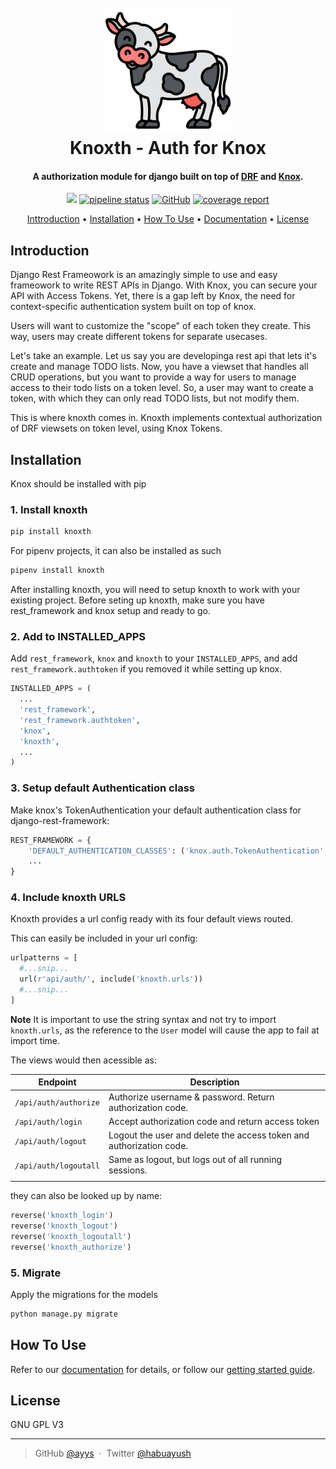 <h1 align="center">
  <br>
  <img src="images/logo.svg" width="200" />
  <br>
  Knoxth - Auth for Knox
  <br>
</h1>

<h4 align="center">A authorization module for django built on top of <a href="django-rest-framework.org/" target="_blank">DRF</a> and <a href="https://james1345.github.io/django-rest-knox/" target="_blank">Knox</a>.</h4>

<p align="center">
  <a href="https://saythanks.io/to/ayushjha@pm.me"><img src="https://img.shields.io/badge/Say%20Thanks-!-1EAEDB.svg"/></a>
 <a href="https://gitlab.com/ayys/knoxth/-/commits/master"><img alt="pipeline status" src="https://gitlab.com/ayys/knoxth/badges/master/pipeline.svg" /></a>
   <a href="https://github.com/ayys/knoxth/blob/master/LICENSE"><img alt="GitHub" src="https://img.shields.io/github/license/ayys/knoxth"></a>
 <a href="https://gitlab.com/ayys/knoxth/-/commits/master"><img alt="coverage report" src="https://gitlab.com/ayys/knoxth/badges/master/coverage.svg" /></a>
</p>

<p align="center">
<a href="#introduction">Inttroduction</a> •
  <a href="#installation">Installation</a> •
  <a href="https://ayys.gitlab.io/knoxth/getting-started/">How To Use</a> •
  <a href="https://ayys.gitlab.io/knoxth/">Documentation</a> •
  <a href="#license">License</a>
</p>

## Introduction

Django Rest Frameowork is an amazingly simple to use and easy
frameowork to write REST APIs in Django. With Knox, you can secure
your API with Access Tokens. Yet, there is a gap left by Knox, the
need for context-specific authentication system built on top of knox.

Users will want to customize the "scope" of each token they
create. This way, users may create different tokens for separate
usecases.

Let's take an example. Let us say you are developinga rest api that
lets it's create and manage TODO lists. Now, you have a viewset that
handles all CRUD operations, but you want to provide a way for users
to manage access to their todo lists on a token level. So, a user may
want to create a token, with which they can only read TODO lists, but
not modify them.

This is where knoxth comes in. Knoxth implements contextual
authorization of DRF viewsets on token level, using Knox Tokens.

## Installation

Knox should be installed with pip


### 1. Install knoxth
```bash
pip install knoxth
```

For pipenv projects, it can also be installed as such
```bash
pipenv install knoxth
```


After installing knoxth, you will need to setup knoxth to work with your existing project.
Before seting up knoxth, make sure you have rest_framework and knox setup and ready to go.

### 2. Add to INSTALLED_APPS

Add `rest_framework`, `knox` and `knoxth` to your `INSTALLED_APPS`, and add
`rest_framework.authtoken` if you removed it while setting up knox.

```python
INSTALLED_APPS = (
  ...
  'rest_framework',
  'rest_framework.authtoken',
  'knox',
  'knoxth',
  ...
)
```

### 3. Setup default Authentication class

Make knox's TokenAuthentication your default authentication class
for django-rest-framework:

```python
REST_FRAMEWORK = {
    'DEFAULT_AUTHENTICATION_CLASSES': ('knox.auth.TokenAuthentication',),
    ...
}
```

### 4. Include knoxth URLS
Knoxth provides a url config ready with its four default views routed.

This can easily be included in your url config:

```python
urlpatterns = [
  #...snip...
  url(r'api/auth/', include('knoxth.urls'))
  #...snip...
]
```
**Note** It is important to use the string syntax and not try to import `knoxth.urls`,
as the reference to the `User` model will cause the app to fail at import time.

The views would then acessible as:

| Endpoint              | Description                                                         |
| ---                   | ---                                                                 |
| `/api/auth/authorize` | Authorize username & password. Return authorization code.           |
| `/api/auth/login`     | Accept authorization code and return access token                   |
| `/api/auth/logout`    | Logout the user and delete the access token and authorization code. |
| `/api/auth/logoutall` | Same as logout, but logs out of all running sessions.               |
|                       |                                                                     |

they can also be looked up by name:

```python
reverse('knoxth_login')
reverse('knoxth_logout')
reverse('knoxth_logoutall')
reverse('knoxth_authorize')
```


### 5. Migrate

Apply the migrations for the models

```bash
python manage.py migrate
```



## How To Use

Refer to our [documentation](https://ayys.gitlab.io/knoxth/") for details, or follow our [getting started guide](https://ayys.gitlab.io/knoxth/getting-started/").



## License

GNU GPL V3

---

> GitHub [@ayys](https://github.com/ayys) &nbsp;&middot;&nbsp;
> Twitter [@habuayush](https://twitter.com/habuayush)
